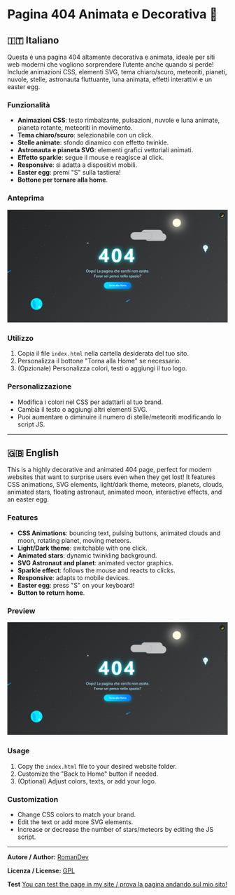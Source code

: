 # Pagina 404 Animata e Decorativa 🚀

## 🇮🇹 Italiano

Questa è una pagina 404 altamente decorativa e animata, ideale per siti web moderni che vogliono sorprendere l’utente anche quando si perde! Include animazioni CSS, elementi SVG, tema chiaro/scuro, meteoriti, pianeti, nuvole, stelle, astronauta fluttuante, luna animata, effetti interattivi e un easter egg.

### Funzionalità

- **Animazioni CSS**: testo rimbalzante, pulsazioni, nuvole e luna animate, pianeta rotante, meteoriti in movimento.
- **Tema chiaro/scuro**: selezionabile con un click.
- **Stelle animate**: sfondo dinamico con effetto twinkle.
- **Astronauta e pianeta SVG**: elementi grafici vettoriali animati.
- **Effetto sparkle**: segue il mouse e reagisce al click.
- **Responsive**: si adatta a dispositivi mobili.
- **Easter egg**: premi "S" sulla tastiera!
- **Bottone per tornare alla home**.

### Anteprima

![Anteprima Pagina 404](404.png) <!-- Inserisci uno screenshot se disponibile -->

### Utilizzo

1. Copia il file `index.html` nella cartella desiderata del tuo sito.
2. Personalizza il bottone "Torna alla Home" se necessario.
3. (Opzionale) Personalizza colori, testi o aggiungi il tuo logo.

### Personalizzazione

- Modifica i colori nel CSS per adattarli al tuo brand.
- Cambia il testo o aggiungi altri elementi SVG.
- Puoi aumentare o diminuire il numero di stelle/meteoriti modificando lo script JS.

---

## 🇬🇧 English 

This is a highly decorative and animated 404 page, perfect for modern websites that want to surprise users even when they get lost! It features CSS animations, SVG elements, light/dark theme, meteors, planets, clouds, animated stars, floating astronaut, animated moon, interactive effects, and an easter egg.

### Features

- **CSS Animations**: bouncing text, pulsing buttons, animated clouds and moon, rotating planet, moving meteors.
- **Light/Dark theme**: switchable with one click.
- **Animated stars**: dynamic twinkling background.
- **SVG Astronaut and planet**: animated vector graphics.
- **Sparkle effect**: follows the mouse and reacts to clicks.
- **Responsive**: adapts to mobile devices.
- **Easter egg**: press "S" on your keyboard!
- **Button to return home**.

### Preview

![404 Page Preview](404.png) <!-- Add a screenshot if available -->

### Usage

1. Copy the `index.html` file to your desired website folder.
2. Customize the "Back to Home" button if needed.
3. (Optional) Adjust colors, texts, or add your logo.

### Customization

- Change CSS colors to match your brand.
- Edit the text or add more SVG elements.
- Increase or decrease the number of stars/meteors by editing the JS script.

---

**Autore / Author:** [RomanDev](https://www.romandev.it)

**Licenza / License:** [GPL](LICENSE)

**Test** [You can test the page in my site / prova la pagina andando sul mio sito!](https://www.romandev.it/projects/404)

